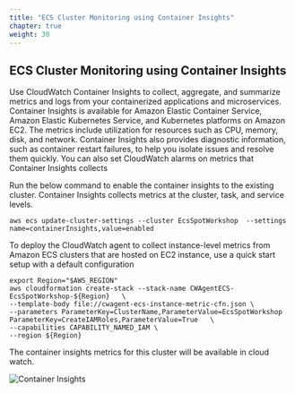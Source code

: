 ```yaml
---
title: "ECS Cluster Monitoring using Container Insights"
chapter: true
weight: 30
---
```


ECS Cluster Monitoring using Container Insights
---

Use CloudWatch Container Insights to collect, aggregate, and summarize metrics and logs from your containerized applications and microservices. Container Insights is available for Amazon Elastic Container
Service, Amazon Elastic Kubernetes Service, and Kubernetes platforms on Amazon EC2. The metrics include utilization for resources such as CPU, memory, disk, and network. Container Insights also provides diagnostic information, such as container restart failures, to help you isolate issues and resolve them quickly. You can also set CloudWatch alarms on metrics that Container Insights collects

Run the below command to enable the container insights to the existing cluster. Container Insights collects metrics at the cluster, task, and service levels.

```
aws ecs update-cluster-settings --cluster EcsSpotWorkshop  --settings name=containerInsights,value=enabled
```

To deploy the CloudWatch agent to collect instance-level metrics from Amazon ECS clusters that
are hosted on EC2 instance, use a quick start setup with a default configuration

```
export Region="$AWS_REGION"
aws cloudformation create-stack --stack-name CWAgentECS-EcsSpotWorkshop-${Region}   \
--template-body file://cwagent-ecs-instance-metric-cfn.json \
--parameters ParameterKey=ClusterName,ParameterValue=EcsSpotWorkshop ParameterKey=CreateIAMRoles,ParameterValue=True   \
--capabilities CAPABILITY_NAMED_IAM \
--region ${Region}
```

The container insights metrics for this cluster will be available in cloud watch.

![Container Insights](/images/ecs-spot-capacity-providers/insights1.png)
